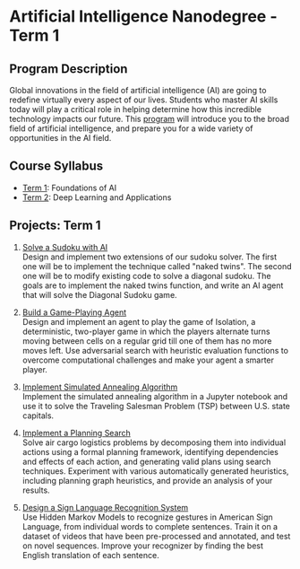 # Artificial Intelligence Nanodegree - Term 1

## Program Description

Global innovations in the field of artificial intelligence (AI) are going to redefine virtually every aspect of our lives. Students who master AI skills today will play a critical role in helping determine how this incredible technology impacts our future. This [program](https://www.udacity.com/course/artificial-intelligence-nanodegree--nd889) will introduce you to the broad field of artificial intelligence, and prepare you for a wide variety of opportunities in the AI field.

## Course Syllabus
* [Term 1](https://medium.com/udacity/ai-nanodegree-program-syllabus-term-1-in-depth-80c41297acaf): Foundations of AI  
* [Term 2](https://medium.com/udacity/ai-nanodegree-program-syllabus-term-2-deep-learning-in-depth-d935197b66ec): Deep Learning and Applications  

## Projects: Term 1  

1. [Solve a Sudoku with AI](./sudoku)   
Design and implement two extensions of our sudoku solver. The first one will be to implement the technique called "naked twins". The second one will be to modify existing code to solve a diagonal sudoku. The goals are to implement the naked twins function, and write an AI agent that will solve the Diagonal Sudoku game.  

2. [Build a Game-Playing Agent](./isolation)  
Design and implement an agent to play the game of Isolation, a deterministic, two-player game in which the players alternate turns moving between cells on a regular grid till one of them has no more moves left. Use adversarial search with heuristic evaluation functions to overcome computational challenges and make your agent a smarter player.    

3. [Implement Simulated Annealing Algorithm](./simulated_annealing)  
Implement the simulated annealing algorithm in a Jupyter notebook and use it to solve the Traveling Salesman Problem (TSP) between U.S. state capitals.

4. [Implement a Planning Search](./planning)  
Solve air cargo logistics problems by decomposing them into individual actions using a formal planning framework, identifying dependencies and effects of each action, and generating valid plans using search techniques. Experiment with various automatically generated heuristics, including planning graph heuristics, and provide an analysis of your results.

5. [Design a Sign Language Recognition System](./recognizer)  
Use Hidden Markov Models to recognize gestures in American Sign Language, from individual words to complete sentences. Train it on a dataset of videos that have been pre-processed and annotated, and test on novel sequences. Improve your recognizer by finding the best English translation of each sentence.
